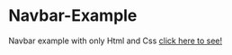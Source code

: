 # Navbar-Example
Navbar example with only Html and Css
[click here to see!](https://fatihcaliss.github.io/Navbar-Example/)
